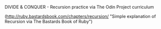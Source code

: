 DIVIDE & CONQUER - Recursion practice via The Odin Project curriculum

(http://ruby.bastardsbook.com/chapters/recursion/ "Simple explanation of Recursion via The Bastards Book of Ruby")
